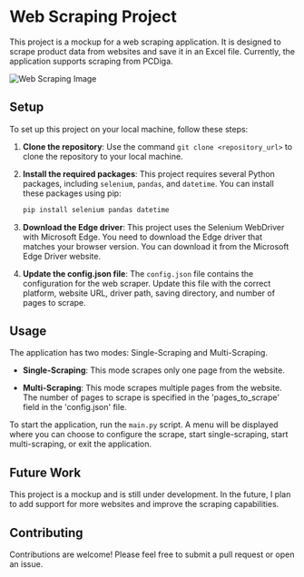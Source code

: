 # Web Scraping Project

This project is a mockup for a web scraping application. It is designed to scrape product data from websites and save it in an Excel file. Currently, the application supports scraping from PCDiga.

![Web Scraping Image](https://i.imgur.com/1AxpyxV.png)

## Setup

To set up this project on your local machine, follow these steps:

1. **Clone the repository**: Use the command `git clone <repository_url>` to clone the repository to your local machine.

2. **Install the required packages**: This project requires several Python packages, including `selenium`, `pandas`, and `datetime`. You can install these packages using pip:

    ```bash
    pip install selenium pandas datetime
    ```

3. **Download the Edge driver**: This project uses the Selenium WebDriver with Microsoft Edge. You need to download the Edge driver that matches your browser version. You can download it from the Microsoft Edge Driver website.

4. **Update the config.json file**: The `config.json` file contains the configuration for the web scraper. Update this file with the correct platform, website URL, driver path, saving directory, and number of pages to scrape.

## Usage

The application has two modes: Single-Scraping and Multi-Scraping.

- **Single-Scraping**: This mode scrapes only one page from the website.

- **Multi-Scraping**: This mode scrapes multiple pages from the website. The number of pages to scrape is specified in the 'pages_to_scrape' field in the 'config.json' file.

To start the application, run the `main.py` script. A menu will be displayed where you can choose to configure the scrape, start single-scraping, start multi-scraping, or exit the application.

## Future Work

This project is a mockup and is still under development. In the future, I plan to add support for more websites and improve the scraping capabilities.

## Contributing

Contributions are welcome! Please feel free to submit a pull request or open an issue.
